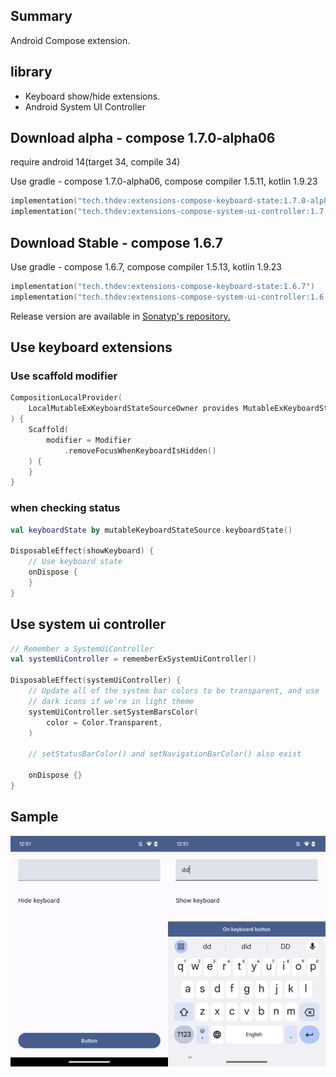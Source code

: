 ## Summary

Android Compose extension.

## library

- Keyboard show/hide extensions.
- Android System UI Controller

## Download alpha - compose 1.7.0-alpha06

require android 14(target 34, compile 34)

Use gradle - compose 1.7.0-alpha06, compose compiler 1.5.11, kotlin 1.9.23

```kotlin
implementation("tech.thdev:extensions-compose-keyboard-state:1.7.0-alpha06")
implementation("tech.thdev:extensions-compose-system-ui-controller:1.7.0-alpha06")
```

## Download Stable - compose 1.6.7

Use gradle - compose 1.6.7, compose compiler 1.5.13, kotlin 1.9.23

```kotlin
implementation("tech.thdev:extensions-compose-keyboard-state:1.6.7")
implementation("tech.thdev:extensions-compose-system-ui-controller:1.6.7")
```

Release version are available in [Sonatyp's repository.](https://search.maven.org/search?q=tech.thdev)

## Use keyboard extensions

### Use scaffold modifier

```kotlin
CompositionLocalProvider(
    LocalMutableExKeyboardStateSourceOwner provides MutableExKeyboardStateSource()
) {
    Scaffold(
        modifier = Modifier
            .removeFocusWhenKeyboardIsHidden()
    ) {
    }
}
```

### when checking status

```kotlin
val keyboardState by mutableKeyboardStateSource.keyboardState()

DisposableEffect(showKeyboard) {
    // Use keyboard state
    onDispose {
    }
}
```

## Use system ui controller

```kotlin
// Remember a SystemUiController
val systemUiController = rememberExSystemUiController()

DisposableEffect(systemUiController) {
    // Update all of the system bar colors to be transparent, and use
    // dark icons if we're in light theme
    systemUiController.setSystemBarsColor(
        color = Color.Transparent,
    )

    // setStatusBarColor() and setNavigationBarColor() also exist

    onDispose {}
}
```

## Sample

![image](images/sample.png)
